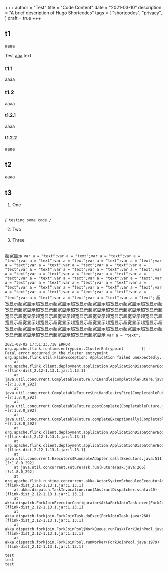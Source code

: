+++
author = "Test"
title = "Code Content"
date = "2021-03-10"
description = "A brief description of Hugo Shortcodes"
tags = [
    "shortcodes",
    "privacy",
]
draft = true
+++

## t1

aaaa

Test [aaa](http://example.com) text.

### t1.1

aaaa

### t1.2

aaaa

#### t1.2.1

aaaa

#### t1.2.2

aaaa

## t2

aaaa

## t3

1. One<br><br>

/` testing some code /`

2. Two<br><br>
3. Three<br><br>

超宽显示 `var a = "text";var a = "text";var a = "text";var a = "text";var a = "text";var a = "text";var a = "text";var a = "text";var a = "text";var a = "text";var a = "text";var a = "text";var a = "text";var a = "text";var a = "text";var a = "text";var a = "text";var a = "text";var a = "text";var a = "text";var a = "text";var a = "text";var a = "text";var a = "text";var a = "text";var a = "text";var a = "text";var a = "text";var a = "text";var a = "text";var a = "text";var a = "text";var a = "text";var a = "text";var a = "text";var a = "text";var a = "text";var a = "text";var a = "text";var a = "text";var a = "text";var a = "text";var a = "text";var a = "text";` 超宽显示超宽显示超宽显示超宽显示超宽显示超宽显示超宽显示超宽显示超宽显示超宽显示超宽显示超宽显示超宽显示超宽显示超宽显示超宽显示超宽显示超宽显示超宽显示超宽显示超宽显示超宽显示超宽显示超宽显示超宽显示超宽显示超宽显示超宽显示超宽显示超宽显示超宽显示超宽显示超宽显示超宽显示超宽显示超宽显示超宽显示超宽显示超宽显示超宽显示超宽显示超宽显示超宽显示超宽显示超宽显示超宽显示超宽显示超宽显示超宽显示超宽显示超宽显示 `var a = "text";`

```
2021-08-02 17:51:23.718 ERROR org.apache.flink.runtime.entrypoint.ClusterEntrypoint        [] - Fatal error occurred in the cluster entrypoint.
org.apache.flink.util.FlinkException: Application failed unexpectedly.
	at org.apache.flink.client.deployment.application.ApplicationDispatcherBootstrap.lambda$runApplicationAndShutdownClusterAsync$0(ApplicationDispatcherBootstrap.java:170) ~[flink-dist_2.12-1.13.1.jar:1.13.1]
	at java.util.concurrent.CompletableFuture.uniHandle(CompletableFuture.java:836) ~[?:1.8.0_292]
	at java.util.concurrent.CompletableFuture$UniHandle.tryFire(CompletableFuture.java:811) ~[?:1.8.0_292]
	at java.util.concurrent.CompletableFuture.postComplete(CompletableFuture.java:488) ~[?:1.8.0_292]
	at java.util.concurrent.CompletableFuture.completeExceptionally(CompletableFuture.java:1990) ~[?:1.8.0_292]
	at org.apache.flink.client.deployment.application.ApplicationDispatcherBootstrap.runApplicationEntryPoint(ApplicationDispatcherBootstrap.java:257) ~[flink-dist_2.12-1.13.1.jar:1.13.1]
	at org.apache.flink.client.deployment.application.ApplicationDispatcherBootstrap.lambda$runApplicationAsync$1(ApplicationDispatcherBootstrap.java:212) ~[flink-dist_2.12-1.13.1.jar:1.13.1]
	at java.util.concurrent.Executors$RunnableAdapter.call(Executors.java:511) [?:1.8.0_292]
	at java.util.concurrent.FutureTask.run(FutureTask.java:266) [?:1.8.0_292]
	at org.apache.flink.runtime.concurrent.akka.ActorSystemScheduledExecutorAdapter$ScheduledFutureTask.run(ActorSystemScheduledExecutorAdapter.java:159) [flink-dist_2.12-1.13.1.jar:1.13.1]
	at akka.dispatch.TaskInvocation.run(AbstractDispatcher.scala:40) [flink-dist_2.12-1.13.1.jar:1.13.1]
	at akka.dispatch.ForkJoinExecutorConfigurator$AkkaForkJoinTask.exec(ForkJoinExecutorConfigurator.scala:44) [flink-dist_2.12-1.13.1.jar:1.13.1]
	at akka.dispatch.forkjoin.ForkJoinTask.doExec(ForkJoinTask.java:260) [flink-dist_2.12-1.13.1.jar:1.13.1]
	at akka.dispatch.forkjoin.ForkJoinPool$WorkQueue.runTask(ForkJoinPool.java:1339) [flink-dist_2.12-1.13.1.jar:1.13.1]
	at akka.dispatch.forkjoin.ForkJoinPool.runWorker(ForkJoinPool.java:1979) [flink-dist_2.12-1.13.1.jar:1.13.1]
```

```
test
test
test
```
